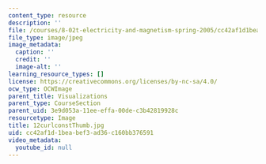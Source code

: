 ```yaml
---
content_type: resource
description: ''
file: /courses/8-02t-electricity-and-magnetism-spring-2005/cc42af1d1beabef3ad36c160bb376591_12curlconstThumb.jpg
file_type: image/jpeg
image_metadata:
  caption: ''
  credit: ''
  image-alt: ''
learning_resource_types: []
license: https://creativecommons.org/licenses/by-nc-sa/4.0/
ocw_type: OCWImage
parent_title: Visualizations
parent_type: CourseSection
parent_uid: 3e9d053a-11ee-effa-00de-c3b42819928c
resourcetype: Image
title: 12curlconstThumb.jpg
uid: cc42af1d-1bea-bef3-ad36-c160bb376591
video_metadata:
  youtube_id: null
---
```

